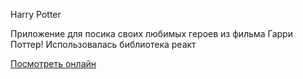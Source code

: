 Harry Potter

Приложение для посика своих любимых героев из фильма Гарри Поттер! 
Использовалась библиотека реакт

[Посмотреть онлайн](https://teacher-cheater.github.io/Harry-Potter-App/)
